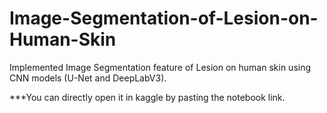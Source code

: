 # Image-Segmentation-of-Lesion-on-Human-Skin
Implemented Image Segmentation feature of Lesion on human skin using CNN models (U-Net and DeepLabV3).

***You can directly open it in kaggle by pasting the notebook link.
